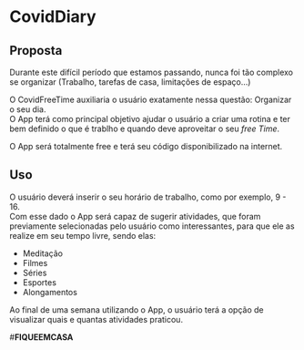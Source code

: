 # **CovidDiary**

## **Proposta**

Durante este difícil período que estamos passando, nunca foi tão complexo se organizar (Trabalho, tarefas de casa, limitações de espaço...)

O CovidFreeTime auxiliaria o usuário exatamente nessa questão: Organizar o seu dia.<br/>O App terá como principal objetivo ajudar o usuário a criar uma rotina e ter bem definido o que é trablho e quando deve aproveitar o seu *free Time*.

O App será totalmente free e terá seu código disponibilizado na internet.

## **Uso**

O usuário deverá inserir o seu horário de trabalho, como por exemplo, 9 - 16.<br/>
Com esse dado o App será capaz de sugerir atividades, que foram previamente selecionadas pelo usuário como interessantes, para que ele as realize em seu tempo livre, sendo elas:
* Meditação
* Filmes
* Séries
* Esportes
* Alongamentos<br/>

Ao final de uma semana utilizando o App, o usuário terá a opção de visualizar quais e quantas atividades praticou.


#**FIQUEEMCASA**

